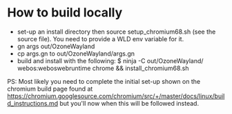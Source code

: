 # How to build locally

- set-up an install directory then source setup_chromium68.sh (see
	the source file). You need to provide a WLD env variable for it.
- gn args out/OzoneWayland
- cp args.gn to out/OzoneWayland/args.gn
- build and install with the following:
	$ ninja -C out/OzoneWayland/ webos:weboswebruntime chrome && install_chromium68.sh

PS: Most likely you need to complete the initial set-up shown on the chromium build
page found at https://chromium.googlesource.com/chromium/src/+/master/docs/linux/build_instructions.md
but you'll now when this will be followed instead.
